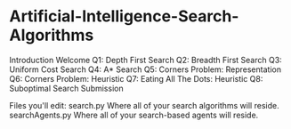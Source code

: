 # Artificial-Intelligence-Search-Algorithms

Introduction
Welcome
Q1: Depth First Search
Q2: Breadth First Search
Q3: Uniform Cost Search
Q4: A* Search
Q5: Corners Problem: Representation
Q6: Corners Problem: Heuristic
Q7: Eating All The Dots: Heuristic
Q8: Suboptimal Search
Submission


Files you'll edit:
search.py	Where all of your search algorithms will reside.
searchAgents.py	Where all of your search-based agents will reside.
